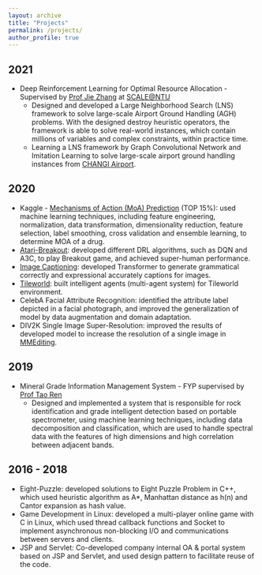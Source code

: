 ```yaml
---
layout: archive
title: "Projects"
permalink: /projects/
author_profile: true
---
```


## 2021

* Deep Reinforcement Learning for Optimal Resource Allocation - Supervised by [Prof Jie Zhang](https://personal.ntu.edu.sg/zhangj/) at [SCALE@NTU](https://www.ntu.edu.sg/scale)
  * Designed and developed a Large Neighborhood Search (LNS) framework to solve large-scale Airport Ground Handling (AGH) problems. With the designed destroy heuristic operators, the framework is able to solve real-world instances, which contain millions of variables and complex constraints, within practice time.
  * Learning a LNS framework by Graph Convolutional Network and Imitation Learning to solve large-scale airport ground handling instances from [CHANGI Airport](https://www.changiairport.com).

## 2020

- Kaggle - [Mechanisms of Action (MoA) Prediction](https://www.kaggle.com/c/lish-moa) (TOP 15%): used machine learning techniques, including feature engineering, normalization, data transformation, dimensionality reduction, feature selection, label smoothing, cross validation and ensemble learning, to determine MOA of a drug.
- [Atari-Breakout](https://github.com/RoyalSkye/Atari-DRL): developed different DRL algorithms, such as DQN and A3C, to play Breakout game, and achieved super-human performance.
- [Image Captioning](https://github.com/RoyalSkye/Image-Caption): developed Transformer to generate grammatical correctly and expressional accurately captions for images.
- [Tileworld](https://github.com/RoyalSkye/Tileworld-MAS): built intelligent agents (multi-agent system) for Tileworld environment.
- CelebA Facial Attribute Recognition: identified the attribute label depicted in a facial photograph, and improved the generalization of model by data augmentation and domain adaptation.
- DIV2K Single Image Super-Resolution: improved the results of developed model to increase the resolution of a single image in [MMEditing](https://github.com/open-mmlab/mmediting).

## 2019

* Mineral Grade Information Management System - FYP supervised by [Prof Tao Ren](http://faculty.neu.edu.cn/swc/rent/)
  * Designed and implemented a system that is responsible for rock identification and grade intelligent detection based on portable spectrometer, using machine learning techniques, including data decomposition and classification, which are used to handle spectral data with the features of high dimensions and high correlation between adjacent bands.

## 2016 - 2018

* Eight-Puzzle: developed solutions to Eight Puzzle Problem in C++, which used heuristic algorithm as A*, Manhattan distance as h(n) and Cantor expansion as hash value.
* Game Development in Linux: developed a multi-player online game with C in Linux, which used thread callback functions and Socket to implement asynchronous non-blocking I/O and communications between servers and clients.
* JSP and Servlet: Co-developed company internal OA \& portal system based on JSP and Servlet, and used design pattern to facilitate reuse of the code.

